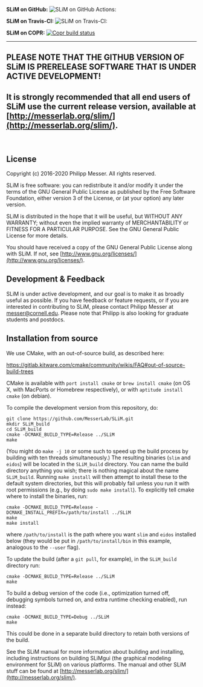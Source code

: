 **SLiM on GitHub:** ![SLiM on GitHub Actions:](https://github.com/MesserLab/SLiM/workflows/tests/badge.svg)

**SLiM on Travis-CI:** ![SLiM on Travis-CI:](https://travis-ci.com/MesserLab/SLiM.svg?branch=master)

**SLiM on COPR:** [![Copr build status](https://copr.fedorainfracloud.org/coprs/bacarson/SLiM-Selection_on_Linked_Mutations/package/SLiM/status_image/last_build.png)](https://copr.fedorainfracloud.org/coprs/bacarson/SLiM-Selection_on_Linked_Mutations/package/SLiM/)

---------------------------------------------------------------------------------------------
PLEASE NOTE THAT THE GITHUB VERSION OF SLiM IS PRERELEASE SOFTWARE THAT IS UNDER ACTIVE DEVELOPMENT!
---------------------------------------------------------------------------------------------
It is strongly recommended that all end users of SLiM use the current release version, available at [http://messerlab.org/slim/](http://messerlab.org/slim/).
---------------------------------------------------------------------------------------------
 

License
----------

Copyright (c) 2016-2020 Philipp Messer.  All rights reserved.

SLiM is free software: you can redistribute it and/or modify it under the terms of the GNU General Public License as published by the Free Software Foundation, either version 3 of the License, or (at your option) any later version.

SLiM is distributed in the hope that it will be useful, but WITHOUT ANY WARRANTY; without even the implied warranty of MERCHANTABILITY or FITNESS FOR A PARTICULAR PURPOSE.  See the GNU General Public License for more details.

You should have received a copy of the GNU General Public License along with SLiM.  If not, see [http://www.gnu.org/licenses/](http://www.gnu.org/licenses/).


Development & Feedback
-----------------------------------
SLiM is under active development, and our goal is to make it as broadly useful as possible.  If you have feedback or feature requests, or if you are interested in contributing to SLiM, please contact Philipp Messer at [messer@cornell.edu](mailto:messer@cornell.edu). Please note that Philipp is also looking for graduate students and postdocs.


Installation from source
----------------------------------

We use CMake, with an out-of-source build, as described here:

https://gitlab.kitware.com/cmake/community/wikis/FAQ#out-of-source-build-trees

CMake is available with `port install cmake` or `brew install cmake` (on OS X, with MacPorts or Homebrew respectively), or with `aptitude install cmake` (on debian).

To compile the development version from this repository, do:

	git clone https://github.com/MesserLab/SLiM.git
	mkdir SLiM_build
	cd SLiM_build
	cmake -DCMAKE_BUILD_TYPE=Release ../SLiM
	make

(You might do `make -j 10` or some such to speed up the build process by building with ten threads simultaneously.)  The resulting binaries (`slim` and `eidos`) will be located in the `SLiM_build` directory.  You can name the build directory anything you wish; there is nothing magical about the name `SLiM_build`.  Running `make install` will then attempt to install these to the default system directories, but this will probably fail unless you run it with root permissions (e.g., by doing `sudo make install`).   To explicitly tell cmake where to install the binaries, run:

	cmake -DCMAKE_BUILD_TYPE=Release -DCMAKE_INSTALL_PREFIX=/path/to/install ../SLiM
	make
	make install

where `/path/to/install` is the path where you want `slim` and `eidos` installed below (they would be put in `/path/to/install/bin` in this example, analogous to the `--user` flag).

To update the build (after a `git pull`, for example), in the `SLiM_build` directory run:

	cmake -DCMAKE_BUILD_TYPE=Release ../SLiM
	make

To build a debug version of the code (i.e., optimization turned off, debugging symbols turned on, and extra runtime checking enabled), run instead:

	cmake -DCMAKE_BUILD_TYPE=Debug ../SLiM
	make

This could be done in a separate build directory to retain both versions of the build.

See the SLiM manual for more information about building and installing, including instructions on building SLiMgui (the graphical modeling environment for SLiM) on various platforms.  The manual and other SLiM stuff can be found at [http://messerlab.org/slim/](http://messerlab.org/slim/).
